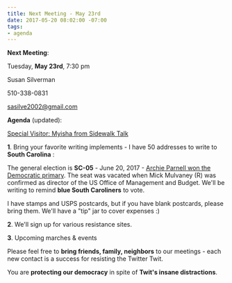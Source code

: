 ```yaml
---
title: Next Meeting - May 23rd
date: 2017-05-20 08:02:00 -07:00
tags:
- agenda
---
```


**Next Meeting**:

Tuesday, **May 23rd**, 7:30 pm

Susan Silverman

510-338-0831

sasilve2002@gmail.com

**Agenda** (updated):  

[Special Visitor: Myisha from Sidewalk Talk ](http://www.sidewalktalksf.com/) 

**1**. Bring your favorite writing implements - I have 50 addresses to write to **South Carolina** :  

The general election is **SC-05** - June 20, 2017 - [Archie Parnell won the Democratic primary](https://ballotpedia.org/Archie_Parnell).  The seat was vacated when Mick Mulvaney (R) was confirmed as director of the US Office of Management and Budget.  We'll be writing to remind **blue South Caroliners** to vote.

I have stamps and USPS postcards, but if you have blank postcards, please bring them.  We'll have a "tip" jar to cover expenses :)

**2**. We'll sign up for various resistance sites.

**3**. Upcoming marches & events

Please feel free to **bring friends, family, neighbors** to our meetings - each new contact is a success for resisting the Twitter Twit.  

You are **protecting our democracy** in spite of **Twit's insane distractions**.



